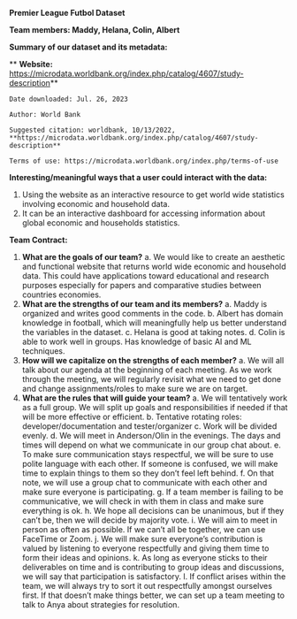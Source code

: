 **Premier League Futbol Dataset**

**Team members: Maddy, Helana, Colin, Albert**

**Summary of our dataset and its metadata:**

**	**Website:** https://microdata.worldbank.org/index.php/catalog/4607/study-description**

    Date downloaded: Jul. 26, 2023

	Author: World Bank

	Suggested citation: worldbank, 10/13/2022, **https://microdata.worldbank.org/index.php/catalog/4607/study-description**

	Terms of use: https://microdata.worldbank.org/index.php/terms-of-use

**Interesting/meaningful ways that a user could interact with the data:**



1. Using the website as an interactive resource to get world wide statistics involving economic and household data. 
2. It can be an interactive dashboard for accessing information about global economic and households statistics.

**Team Contract:**



1. **What are the goals of our team?**
    a. We would like to create an aesthetic and functional website that returns world wide economic and household data. This could have applications toward educational and research purposes especially for papers and comparative studies between countries economies.
2. **What are the strengths of our team and its members?**
    a. Maddy is organized and writes good comments in the code.
    b. Albert has domain knowledge in football, which will meaningfully help us better understand the variables in the dataset.
    c. Helana is good at taking notes.
    d. Colin is able to work well in groups. Has knowledge of basic AI and ML techniques.
3. **How will we capitalize on the strengths of each member?**
    a. We will all talk about our agenda at the beginning of each meeting. As we work through the meeting, we will regularly revisit what we need to get done and change assignments/roles to make sure we are on target.
4. **What are the rules that will guide your team?**
    a. We will tentatively work as a full group. We will split up goals and responsibilities if needed if that will be more effective or efficient.
    b. Tentative rotating roles: developer/documentation and tester/organizer
    c. Work will be divided evenly.
    d. We will meet in Anderson/Olin in the evenings. The days and times will depend on what we communicate in our group chat about.
    e. To make sure communication stays respectful, we will be sure to use polite language with each other. If someone is confused, we will make time to explain things to them so they don’t feel left behind.
    f. On that note, we will use a group chat to communicate with each other and make sure everyone is participating.
    g. If a team member is failing to be communicative, we will check in with them in class and make sure everything is ok.
    h. We hope all decisions can be unanimous, but if they can’t be, then we will decide by majority vote. 
    i. We will aim to meet in person as often as possible. If we can’t all be together, we can use FaceTime or Zoom.
    j. We will make sure everyone’s contribution is valued by listening to everyone respectfully and giving them time to form their ideas and opinions.
    k. As long as everyone sticks to their deliverables on time and is contributing to group ideas and discussions, we will say that participation is satisfactory.
    l. If conflict arises within the team, we will always try to sort it out respectfully amongst ourselves first. If that doesn’t make things better, we can set up a team meeting to talk to Anya about strategies for resolution. 
